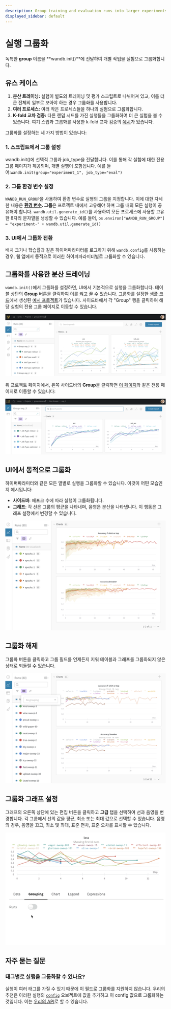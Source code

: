 ```yaml
---
description: Group training and evaluation runs into larger experiments
displayed_sidebar: default
---
```


# 실행 그룹화

<head>
  <title>W&B 실행 그룹화</title>
</head>


독특한 **group** 이름을 **wandb.init()**에 전달하여 개별 작업을 실험으로 그룹화합니다.

## 유스 케이스

1. **분산 트레이닝:** 실험이 별도의 트레이닝 및 평가 스크립트로 나뉘어져 있고, 이를 더 큰 전체의 일부로 보아야 하는 경우 그룹화를 사용합니다.
2. **여러 프로세스:** 여러 작은 프로세스들을 하나의 실험으로 그룹화합니다.
3. **K-fold 교차 검증:** 다른 랜덤 시드를 가진 실행들을 그룹화하여 더 큰 실험을 볼 수 있습니다. 여기 스윕과 그룹화를 사용한 k-fold 교차 검증의 [예시](https://github.com/wandb/examples/tree/master/examples/wandb-sweeps/sweeps-cross-validation)가 있습니다.

그룹화를 설정하는 세 가지 방법이 있습니다:

### 1. 스크립트에서 그룹 설정

wandb.init()에 선택적 그룹과 job_type을 전달합니다. 이를 통해 각 실험에 대한 전용 그룹 페이지가 제공되며, 개별 실행이 포함됩니다. 예를 들어:`wandb.init(group="experiment_1", job_type="eval")`

### 2. 그룹 환경 변수 설정

`WANDB_RUN_GROUP`을 사용하여 환경 변수로 실행의 그룹을 지정합니다. 이에 대한 자세한 내용은 [**환경 변수**](../track/environment-variables.md)**. 그룹**은 프로젝트 내에서 고유해야 하며 그룹 내의 모든 실행이 공유해야 합니다. `wandb.util.generate_id()`를 사용하여 모든 프로세스에 사용할 고유한 8자리 문자열을 생성할 수 있습니다. 예를 들어, `os.environ["WANDB_RUN_GROUP"] = "experiment-" + wandb.util.generate_id()`

### 3. UI에서 그룹화 전환

배치 크기나 학습률과 같은 하이퍼파라미터를 로그하기 위해 `wandb.config`를 사용하는 경우, 웹 앱에서 동적으로 이러한 하이퍼파라미터별로 그룹화할 수 있습니다.

## 그룹화를 사용한 분산 트레이닝

`wandb.init()`에서 그룹화를 설정하면, UI에서 기본적으로 실행을 그룹화합니다. 테이블 상단의 **Group** 버튼을 클릭하여 이를 켜고 끌 수 있습니다. 그룹화를 설정한 [샘플 코드](http://wandb.me/grouping)에서 생성된 [예시 프로젝트](https://wandb.ai/carey/group-demo?workspace=user-carey)가 있습니다. 사이드바에서 각 "Group" 행을 클릭하여 해당 실험의 전용 그룹 페이지로 이동할 수 있습니다.

![](/images/track/distributed_training_wgrouping_1.png)

위 프로젝트 페이지에서, 왼쪽 사이드바의 **Group**을 클릭하면 [이 페이지](https://wandb.ai/carey/group-demo/groups/exp\_5?workspace=user-carey)와 같은 전용 페이지로 이동할 수 있습니다:

![](/images/track/distributed_training_wgrouping_2.png)

## UI에서 동적으로 그룹화

하이퍼파라미터와 같은 모든 열별로 실행을 그룹화할 수 있습니다. 이것이 어떤 모습인지 예시입니다:

* **사이드바**: 에포크 수에 따라 실행이 그룹화됩니다.
* **그래프**: 각 선은 그룹의 평균을 나타내며, 음영은 분산을 나타냅니다. 이 행동은 그래프 설정에서 변경할 수 있습니다.

![](/images/track/demo_grouping.png)

## 그룹화 해제

그룹화 버튼을 클릭하고 그룹 필드를 언제든지 지워 테이블과 그래프를 그룹화되지 않은 상태로 되돌릴 수 있습니다.

![](/images/track/demo_no_grouping.png)

## 그룹화 그래프 설정

그래프의 오른쪽 상단에 있는 편집 버튼을 클릭하고 **고급** 탭을 선택하여 선과 음영을 변경합니다. 각 그룹에서 선의 값을 평균, 최소 또는 최대 값으로 선택할 수 있습니다. 음영의 경우, 음영을 끄고, 최소 및 최대, 표준 편차, 표준 오차를 표시할 수 있습니다.

![](/images/track/demo_grouping_options_for_line_plots.gif)

## 자주 묻는 질문

### 태그별로 실행을 그룹화할 수 있나요?

실행이 여러 태그를 가질 수 있기 때문에 이 필드로 그룹화를 지원하지 않습니다. 우리의 추천은 이러한 실행의 [`config`](../track/config.md) 오브젝트에 값을 추가하고 이 config 값으로 그룹화하는 것입니다. 이는 [우리의 API](../track/config.md#update-config-files)로 할 수 있습니다.